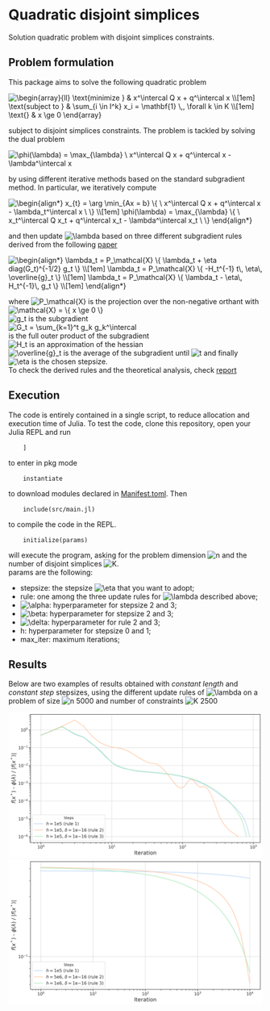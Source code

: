 # Quadratic disjoint simplices

Solution quadratic problem with disjoint simplices constraints.

## Problem formulation

This package aims to solve the following quadratic problem

<img src="https://latex.codecogs.com/svg.latex?\fn_cm&space;\begin{array}{ll}&space;\text{minimize&space;}&space;&&space;x^\intercal&space;Q&space;x&space;&plus;&space;q^\intercal&space;x&space;\\[1em]&space;\text{subject&space;to&space;}&space;&&space;\sum_{i&space;\in&space;I^k}&space;x_i&space;=&space;\mathbf{1}&space;\,,&space;\forall&space;k&space;\in&space;K&space;\\[1em]&space;\text{}&space;&&space;x&space;\ge&space;0&space;\end{array}" title="\begin{array}{ll} \text{minimize } & x^\intercal Q x + q^\intercal x \\[1em] \text{subject to } & \sum_{i \in I^k} x_i = \mathbf{1} \,, \forall k \in K \\[1em] \text{} & x \ge 0 \end{array}" />

subject to disjoint simplices constraints. 
The problem is tackled by solving the dual problem

<img src="https://latex.codecogs.com/svg.latex?\fn_cm&space;\phi(\lambda)&space;=&space;\max_{\lambda}&space;\&space;x^\intercal&space;Q&space;x&space;&plus;&space;q^\intercal&space;x&space;-&space;\lambda^\intercal&space;x" title="\phi(\lambda) = \max_{\lambda} \ x^\intercal Q x + q^\intercal x - \lambda^\intercal x" />

by using different iterative methods based on the standard subgradient method. In particular, we iteratively compute

<img src="https://latex.codecogs.com/svg.latex?\fn_cm&space;\begin{align*}&space;x_{t}&space;=&space;\arg&space;\min_{Ax&space;=&space;b}&space;\{&space;\&space;x^\intercal&space;Q&space;x&space;&plus;&space;q^\intercal&space;x&space;-&space;\lambda_t^\intercal&space;x&space;\&space;\}&space;\\[1em]&space;\phi(\lambda)&space;=&space;\max_{\lambda}&space;\{&space;\&space;x_t^\intercal&space;Q&space;x_t&space;&plus;&space;q^\intercal&space;x_t&space;-&space;\lambda^\intercal&space;x_t&space;\&space;\}&space;\end{align*}" title="\begin{align*} x_{t} = \arg \min_{Ax = b} \{ \ x^\intercal Q x + q^\intercal x - \lambda_t^\intercal x \ \} \\[1em] \phi(\lambda) = \max_{\lambda} \{ \ x_t^\intercal Q x_t + q^\intercal x_t - \lambda^\intercal x_t \ \} \end{align*}" />

and then update <img src="https://latex.codecogs.com/svg.latex?\fn_cm&space;\lambda" title="\lambda" /> based on three different subgradient rules derived from the following [paper](https://jmlr.org/papers/volume12/duchi11a/duchi11a.pdf)

<img src="https://latex.codecogs.com/svg.latex?\fn_cm&space;\begin{align*}&space;\lambda_t&space;=&space;P_\mathcal{X}&space;\{&space;\lambda_t&space;&plus;&space;\eta&space;diag(G_t)^{-1/2}&space;g_t&space;\}&space;\\[1em]&space;\lambda_t&space;=&space;P_\mathcal{X}&space;\{&space;-H_t^{-1}&space;t\,&space;\eta\,&space;\overline{g}_t&space;\}&space;\\[1em]&space;\lambda_t&space;=&space;P_\mathcal{X}&space;\{&space;\lambda_t&space;-&space;\eta\,&space;H_t^{-1}\,&space;g_t&space;\}&space;\\[1em]&space;\end{align*}" title="\begin{align*} \lambda_t = P_\mathcal{X} \{ \lambda_t + \eta diag(G_t)^{-1/2} g_t \} \\[1em] \lambda_t = P_\mathcal{X} \{ -H_t^{-1} t\, \eta\, \overline{g}_t \} \\[1em] \lambda_t = P_\mathcal{X} \{ \lambda_t - \eta\, H_t^{-1}\, g_t \} \\[1em] \end{align*}" />

where <img src="https://latex.codecogs.com/svg.latex?\fn_cm&space;P_\mathcal{X}" title="P_\mathcal{X}" /> is the projection over the non-negative orthant with \
<img src="https://latex.codecogs.com/svg.latex?\fn_cm&space;\mathcal{X}&space;=&space;\{&space;x&space;\ge&space;0&space;\}" title="\mathcal{X} = \{ x \ge 0 \}" />  \
<img src="https://latex.codecogs.com/svg.latex?\fn_cm&space;g_t" title="g_t" /> is the subgradient \
<img src="https://latex.codecogs.com/svg.latex?\fn_cm&space;G_t&space;=&space;\sum_{k=1}^t&space;g_k&space;g_k^\intercal" title="G_t = \sum_{k=1}^t g_k g_k^\intercal" /> \
is the full outer product of the subgradient \
<img src="https://latex.codecogs.com/svg.latex?\fn_cm&space;H_t" title="H_t" /> is an approximation of the hessian \
<img src="https://latex.codecogs.com/svg.latex?\fn_cm&space;\overline{g}_t" title="\overline{g}_t" /> is the average of the subgradient until <img src="https://latex.codecogs.com/svg.latex?\fn_cm&space;t" title="t" /> and finally \
<img src="https://latex.codecogs.com/svg.latex?\fn_cm&space;\eta" title="\eta" /> is the chosen stepsize. \
To check the derived rules and the theoretical analysis, check [report](report/report.pdf)


## Execution

The code is entirely contained in a single script, to reduce allocation and execution time of Julia. 
To test the code, clone this repository, open your Julia REPL and run 
```
    ]
```
to enter in pkg mode
```
    instantiate
```
to download modules declared in [Manifest.toml](Manifest.toml). Then
```
    include(src/main.jl)
```
to compile the code in the REPL.
```
    initialize(params)
```
will execute the program, asking for the problem dimension <img src="https://latex.codecogs.com/svg.latex?\fn_cm&space;n" title="n" /> and the number of disjoint simplices <img src="https://latex.codecogs.com/svg.latex?\fn_cm&space;K" title="K" />.\
params are the following:
- stepsize: the stepsize <img src="https://latex.codecogs.com/svg.latex?\fn_cm&space;\eta" title="\eta" /> that you want to adopt;
- rule: one among the three update rules for <img src="https://latex.codecogs.com/svg.latex?\fn_cm&space;\lambda" title="\lambda" /> described above;  
- <img src="https://latex.codecogs.com/svg.latex?\fn_cm&space;\alpha" title="\alpha" />: hyperparameter for stepsize 2 and 3;
- <img src="https://latex.codecogs.com/svg.latex?\fn_cm&space;\beta" title="\beta" />: hyperparameter for stepsize 2 and 3;
- <img src="https://latex.codecogs.com/svg.latex?\fn_cm&space;\delta" title="\delta" />: hyperparameter for rule 2 and 3;
- h: hyperparameter for stepsize 0 and 1;
- max_iter: maximum iterations;


## Results

Below are two examples of results obtained with _constant length_ and _constant step_ stepsizes, using the different update rules of <img src="https://latex.codecogs.com/svg.latex?\fn_cm&space;\lambda" title="\lambda" /> on a problem of size <img src="https://latex.codecogs.com/svg.latex?\fn_cm&space;n" title="n" /> 5000 and number of constraints <img src="https://latex.codecogs.com/svg.latex?\fn_cm&space;K" title="K" /> 2500

![alt-text-1](images/n5000_K2500_step0.png "Step 0") ![alt-text-2](images/n5000_K2500_step1.png "Step 1")
